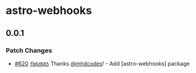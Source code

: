 # astro-webhooks

## 0.0.1

### Patch Changes

- [#620](https://github.com/codiume/orbit/pull/620) [`fb6d665`](https://github.com/codiume/orbit/commit/fb6d6657c8a3b41624f53c0065600fcdf181215d) Thanks [@mhdcodes](https://github.com/mhdcodes)! - Add [astro-webhooks] package

